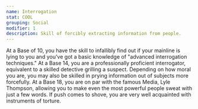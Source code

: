 ```yaml
---
name: Interrogation
stat: COOL
grouping: Social
modifier: 1
description: Skill of forcibly extracting information from people.
---
```


At a Base of 10, you have the skill to infallibly find out
if your mainline is lying to you and you've got a basic
knowledge of "advanced interrogation techniques."
At a Base 14, you are a professionally proficient
interrogator, equivalent to a skilled detective grilling
a suspect. Depending on how moral you are, you may
also be skilled in prying information out of subjects
more forcefully. At a Base 18, you are on par with
the famous Media, Lyle Thompson, allowing you to
make even the most powerful people sweat with just a
few words. If push comes to shove, you are very well
acquainted with instruments of torture.
